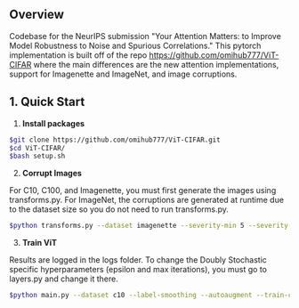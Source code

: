 ## Overview

Codebase for the NeurIPS submission "Your Attention Matters: to Improve Model Robustness to Noise and Spurious Correlations." This pytorch implementation is built off of the repo https://github.com/omihub777/ViT-CIFAR where the main differences are the new attention implementations, support for Imagenette and ImageNet, and image corruptions. 

## 1. Quick Start

1. **Install packages**
```sh
$git clone https://github.com/omihub777/ViT-CIFAR.git
$cd ViT-CIFAR/
$bash setup.sh
```

2. **Corrupt Images**

For C10, C100, and Imagenette, you must first generate the images using transforms.py. For ImageNet, the corruptions are generated at runtime due to the dataset size so you do not need to run transforms.py.
```sh
$python transforms.py --dataset imagenette --severity-min 5 --severity-max 6 --corruption fog
```

3. **Train ViT**
   
Results are logged in the logs folder. To change the Doubly Stochastic specific hyperparameters (epsilon and max iterations), you must go to layers.py and change it there.
```sh
$python main.py --dataset c10 --label-smoothing --autoaugment --train-corruption fog --test-corruption fog
```

